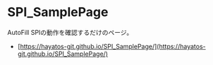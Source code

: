 # SPI_SamplePage
AutoFill SPIの動作を確認するだけのページ。

- [https://hayatos-git.github.io/SPI_SamplePage/](https://hayatos-git.github.io/SPI_SamplePage/)
